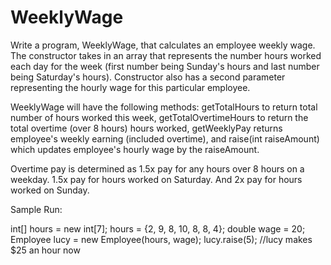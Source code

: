# WeeklyWage

Write a program, WeeklyWage, that calculates an employee weekly wage. The constructor takes in an array that represents the number hours worked each day for the week (first number being Sunday's hours and last number being Saturday's hours). Constructor also has a second parameter representing the hourly wage for this particular employee.

WeeklyWage will have the following methods: getTotalHours to return total number of hours worked this week, getTotalOvertimeHours to return the total overtime (over 8 hours) hours worked, getWeeklyPay returns employee's weekly earning (included overtime), and raise(int raiseAmount) which updates employee's hourly wage by the raiseAmount.

Overtime pay is determined as 1.5x pay for any hours over 8 hours on a weekday. 1.5x pay for hours worked on Saturday. And 2x pay for hours worked on Sunday.


Sample Run:

int[] hours = new int[7];
hours = {2, 9, 8, 10, 8, 8, 4};
double wage = 20;
Employee lucy = new Employee(hours, wage);
lucy.raise(5);  //lucy makes $25 an hour now
